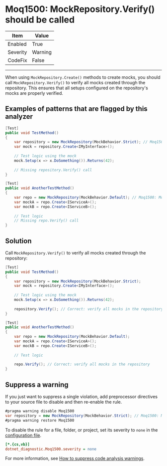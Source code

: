 # Moq1500: MockRepository.Verify() should be called

| Item     | Value   |
| -------- | ------- |
| Enabled  | True    |
| Severity | Warning |
| CodeFix  | False   |
---

When using `MockRepository.Create()` methods to create mocks, you should call `MockRepository.Verify()` to verify all mocks created through the repository. This ensures that all setups configured on the repository's mocks are properly verified.

## Examples of patterns that are flagged by this analyzer

```csharp
[Test]
public void TestMethod()
{
    var repository = new MockRepository(MockBehavior.Strict); // Moq1500: MockRepository.Verify() should be called
    var mock = repository.Create<IMyInterface>();
    
    // Test logic using the mock
    mock.Setup(x => x.DoSomething()).Returns(42);
    
    // Missing repository.Verify() call
}
```

```csharp
[Test]
public void AnotherTestMethod()
{
    var repo = new MockRepository(MockBehavior.Default); // Moq1500: MockRepository.Verify() should be called
    var mockA = repo.Create<IServiceA>();
    var mockB = repo.Create<IServiceB>();
    
    // Test logic
    // Missing repo.Verify() call
}
```

## Solution

Call `MockRepository.Verify()` to verify all mocks created through the repository:

```csharp
[Test]
public void TestMethod()
{
    var repository = new MockRepository(MockBehavior.Strict);
    var mock = repository.Create<IMyInterface>();
    
    // Test logic using the mock
    mock.Setup(x => x.DoSomething()).Returns(42);
    
    repository.Verify(); // Correct: verify all mocks in the repository
}
```

```csharp
[Test]
public void AnotherTestMethod()
{
    var repo = new MockRepository(MockBehavior.Default);
    var mockA = repo.Create<IServiceA>();
    var mockB = repo.Create<IServiceB>();
    
    // Test logic
    
    repo.Verify(); // Correct: verify all mocks in the repository
}
```

## Suppress a warning

If you just want to suppress a single violation, add preprocessor directives to
your source file to disable and then re-enable the rule.

```csharp
#pragma warning disable Moq1500
var repository = new MockRepository(MockBehavior.Strict); // Moq1500: MockRepository.Verify() should be called
#pragma warning restore Moq1500
```

To disable the rule for a file, folder, or project, set its severity to `none`
in the
[configuration file](https://learn.microsoft.com/en-us/dotnet/fundamentals/code-analysis/configuration-files).

```ini
[*.{cs,vb}]
dotnet_diagnostic.Moq1500.severity = none
```

For more information, see
[How to suppress code analysis warnings](https://learn.microsoft.com/en-us/dotnet/fundamentals/code-analysis/suppress-warnings).